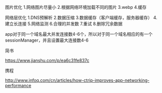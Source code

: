 图片优化
1.网络图片尽量小
2.根据网络环境加载不同的图片
3.webp
4.缓存

网络层优化
1.DNS预解析
2.数据压缩
3.数据缓存（客户端缓存，服务器缓存）
4.建立长连接
5.网络监测
6.合理的并发数
7.重试
8.删除冗余数据


app对于同一个域名最大并发连接数4-6个，所以对于同一个域名相应的有一个sessionManager，并且设置最大连接数4-6

简书 

https://www.jianshu.com/p/ea6c31fe837c

携程

http://www.infoq.com/cn/articles/how-ctrip-improves-app-networking-performance
